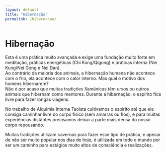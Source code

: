 ```yaml
---
layout: default
title: "Hibernação"
permalink: /hibernacao/
---
```


# Hibernação
 
Esta é uma prática muito avançada e exige uma fundação muito forte em meditação, práticas energéticas (Chi Kung/Qigong) e práticas interna (Nei Kung/Nei Gong e Nei Dan).  
Ao contrário da maioria dos animais, a hibernação humana não acontece com o frio, ela acontece com o calor interno. Mas qual o motivo dos homens hibernarem?  
Não é por acaso que muitas tradições Xamânicas têm ursos ou outros animais que hibernam como mentores. Durante a hibernação, o espírito fica livre para fazer longas viagens.  

 
No trabalho de Alquimia Interna Taoista cultivamos o espírito até que ele consiga caminhar livre do corpo físico (sem amarras ou fios), e para muitas experiências distântes precisamos deixar a parte mais densa do nosso corpo repousando.  

  
Muitas tradições utilizam cavernas para fazer esse tipo de prática, e apesar de não ser muito popular nos dias de hoje, é utilizada em todo o mundo por ser um caminho para estágios muito altos de consciência e realizações.